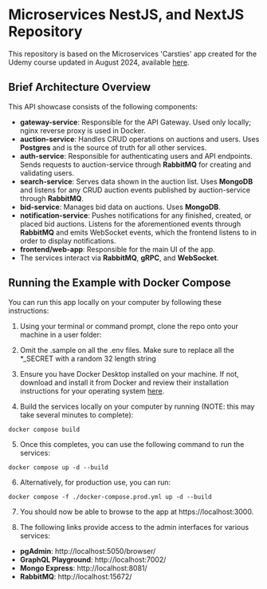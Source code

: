 # Microservices NestJS, and NextJS Repository

This repository is based on the Microservices 'Carsties' app created for the Udemy course updated in August 2024, available [here](https://github.com/TryCatchLearn/carsties).

## Brief Architecture Overview

This API showcase consists of the following components:

- **gateway-service**: Responsible for the API Gateway. Used only locally; nginx reverse proxy is used in Docker.
- **auction-service**: Handles CRUD operations on auctions and users. Uses **Postgres** and is the source of truth for all other services.
- **auth-service**: Responsible for authenticating users and API endpoints. Sends requests to auction-service through **RabbitMQ** for creating and validating users.
- **search-service**: Serves data shown in the auction list. Uses **MongoDB** and listens for any CRUD auction events published by auction-service through **RabbitMQ**.
- **bid-service**: Manages bid data on auctions. Uses **MongoDB**.
- **notification-service**: Pushes notifications for any finished, created, or placed bid auctions. Listens for the aforementioned events through **RabbitMQ** and emits WebSocket events, which the frontend listens to in order to display notifications.
- **frontend/web-app**: Responsible for the main UI of the app.
- The services interact via **RabbitMQ**, **gRPC**, and **WebSocket**.

## Running the Example with Docker Compose

You can run this app locally on your computer by following these instructions:

1. Using your terminal or command prompt, clone the repo onto your machine in a user folder:
2. Omit the .sample on all the .env files. Make sure to replace all the \*\_SECRET with a random 32 length string

3. Ensure you have Docker Desktop installed on your machine. If not, download and install it from Docker and review their installation instructions for your operating system [here](https://docs.docker.com/desktop/).

4. Build the services locally on your computer by running (NOTE: this may take several minutes to complete):

```
docker compose build
```

5. Once this completes, you can use the following command to run the services:

```
docker compose up -d --build
```

6. Alternatively, for production use, you can run:

```
docker compose -f ./docker-compose.prod.yml up -d --build
```

7. You should now be able to browse to the app at https://localhost:3000.

8. The following links provide access to the admin interfaces for various services:

- **pgAdmin**: http://localhost:5050/browser/
- **GraphQL Playground**: http://localhost:7002/
- **Mongo Express**: http://localhost:8081/
- **RabbitMQ**: http://localhost:15672/
